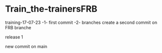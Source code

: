 # Train_the-trainersFRB
training-17-07-23
-1- first commit
-2- branches
    create a second commit on FRB branche

release 1

new commit on main

